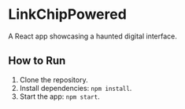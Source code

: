 # LinkChipPowered

A React app showcasing a haunted digital interface.

## How to Run

1. Clone the repository.
2. Install dependencies: `npm install`.
3. Start the app: `npm start`.
